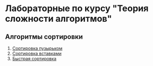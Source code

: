 # Лабораторные по курсу "Теория сложности алгоритмов"

## Алгоритмы сортировки
1. [Сортировка пузырьком](BubbleSort/Program.cs)
2. [Сортировка вставками](InsertionSort/Program.cs)
3. [Быстрая сортировка](QuickSort/Program.cs)